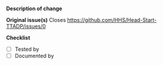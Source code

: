 **Description of change**


**Original issue(s)**
Closes https://github.com/HHS/Head-Start-TTADP/issues/0

**Checklist**
- [ ] Tested by
- [ ] Documented by
